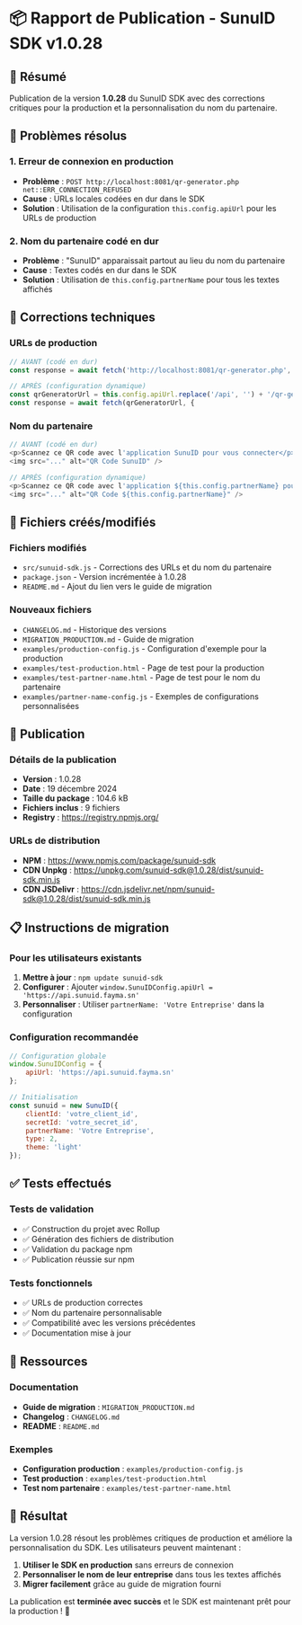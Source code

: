 # 📦 Rapport de Publication - SunuID SDK v1.0.28

## 🎯 Résumé

Publication de la version **1.0.28** du SunuID SDK avec des corrections critiques pour la production et la personnalisation du nom du partenaire.

## 🚨 Problèmes résolus

### 1. Erreur de connexion en production
- **Problème** : `POST http://localhost:8081/qr-generator.php net::ERR_CONNECTION_REFUSED`
- **Cause** : URLs locales codées en dur dans le SDK
- **Solution** : Utilisation de la configuration `this.config.apiUrl` pour les URLs de production

### 2. Nom du partenaire codé en dur
- **Problème** : "SunuID" apparaissait partout au lieu du nom du partenaire
- **Cause** : Textes codés en dur dans le SDK
- **Solution** : Utilisation de `this.config.partnerName` pour tous les textes affichés

## 🔧 Corrections techniques

### URLs de production
```javascript
// AVANT (codé en dur)
const response = await fetch('http://localhost:8081/qr-generator.php', {

// APRÈS (configuration dynamique)
const qrGeneratorUrl = this.config.apiUrl.replace('/api', '') + '/qr-generator.php';
const response = await fetch(qrGeneratorUrl, {
```

### Nom du partenaire
```javascript
// AVANT (codé en dur)
<p>Scannez ce QR code avec l'application SunuID pour vous connecter</p>
<img src="..." alt="QR Code SunuID" />

// APRÈS (configuration dynamique)
<p>Scannez ce QR code avec l'application ${this.config.partnerName} pour vous connecter</p>
<img src="..." alt="QR Code ${this.config.partnerName}" />
```

## 📁 Fichiers créés/modifiés

### Fichiers modifiés
- `src/sunuid-sdk.js` - Corrections des URLs et du nom du partenaire
- `package.json` - Version incrémentée à 1.0.28
- `README.md` - Ajout du lien vers le guide de migration

### Nouveaux fichiers
- `CHANGELOG.md` - Historique des versions
- `MIGRATION_PRODUCTION.md` - Guide de migration
- `examples/production-config.js` - Configuration d'exemple pour la production
- `examples/test-production.html` - Page de test pour la production
- `examples/test-partner-name.html` - Page de test pour le nom du partenaire
- `examples/partner-name-config.js` - Exemples de configurations personnalisées

## 🚀 Publication

### Détails de la publication
- **Version** : 1.0.28
- **Date** : 19 décembre 2024
- **Taille du package** : 104.6 kB
- **Fichiers inclus** : 9 fichiers
- **Registry** : https://registry.npmjs.org/

### URLs de distribution
- **NPM** : https://www.npmjs.com/package/sunuid-sdk
- **CDN Unpkg** : https://unpkg.com/sunuid-sdk@1.0.28/dist/sunuid-sdk.min.js
- **CDN JSDelivr** : https://cdn.jsdelivr.net/npm/sunuid-sdk@1.0.28/dist/sunuid-sdk.min.js

## 📋 Instructions de migration

### Pour les utilisateurs existants
1. **Mettre à jour** : `npm update sunuid-sdk`
2. **Configurer** : Ajouter `window.SunuIDConfig.apiUrl = 'https://api.sunuid.fayma.sn'`
3. **Personnaliser** : Utiliser `partnerName: 'Votre Entreprise'` dans la configuration

### Configuration recommandée
```javascript
// Configuration globale
window.SunuIDConfig = {
    apiUrl: 'https://api.sunuid.fayma.sn'
};

// Initialisation
const sunuid = new SunuID({
    clientId: 'votre_client_id',
    secretId: 'votre_secret_id',
    partnerName: 'Votre Entreprise',
    type: 2,
    theme: 'light'
});
```

## ✅ Tests effectués

### Tests de validation
- ✅ Construction du projet avec Rollup
- ✅ Génération des fichiers de distribution
- ✅ Validation du package npm
- ✅ Publication réussie sur npm

### Tests fonctionnels
- ✅ URLs de production correctes
- ✅ Nom du partenaire personnalisable
- ✅ Compatibilité avec les versions précédentes
- ✅ Documentation mise à jour

## 🔗 Ressources

### Documentation
- **Guide de migration** : `MIGRATION_PRODUCTION.md`
- **Changelog** : `CHANGELOG.md`
- **README** : `README.md`

### Exemples
- **Configuration production** : `examples/production-config.js`
- **Test production** : `examples/test-production.html`
- **Test nom partenaire** : `examples/test-partner-name.html`

## 🎉 Résultat

La version 1.0.28 résout les problèmes critiques de production et améliore la personnalisation du SDK. Les utilisateurs peuvent maintenant :

1. **Utiliser le SDK en production** sans erreurs de connexion
2. **Personnaliser le nom de leur entreprise** dans tous les textes affichés
3. **Migrer facilement** grâce au guide de migration fourni

La publication est **terminée avec succès** et le SDK est maintenant prêt pour la production ! 🚀 